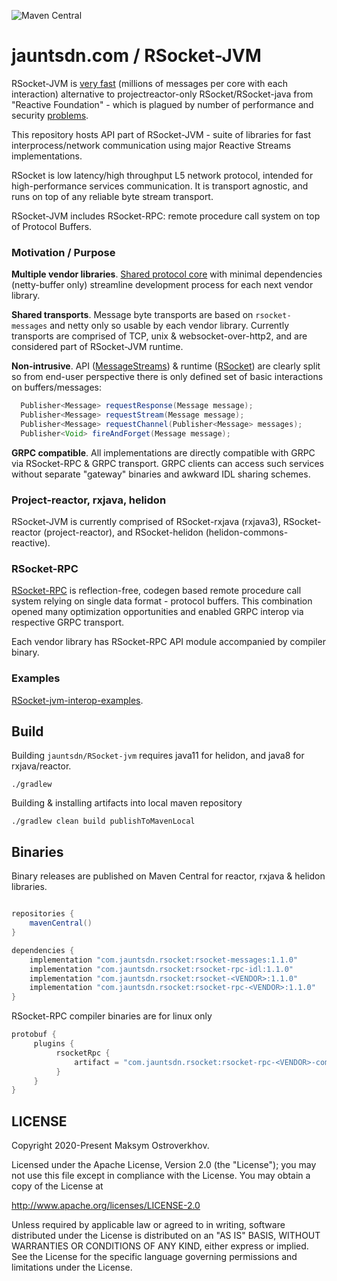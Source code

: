 ![Maven Central](https://img.shields.io/maven-central/v/com.jauntsdn.rsocket/rsocket-bom)

# jauntsdn.com / RSocket-JVM

RSocket-JVM is [very fast](https://jauntsdn.com/post/rsocket-summary/) (millions of messages per core with each interaction) alternative to 
projectreactor-only RSocket/RSocket-java from "Reactive Foundation" -
which is plagued by number of performance and security [problems](https://jauntsdn.com/post/rsocket-vs-spring/).

This repository hosts API part of RSocket-JVM - suite of libraries for fast interprocess/network communication using major
Reactive Streams implementations.  

RSocket is low latency/high throughput L5 network protocol, 
intended for high-performance services communication. It is transport agnostic, and runs on top 
of any reliable byte stream transport.

RSocket-JVM includes RSocket-RPC: remote procedure call system on top of Protocol Buffers.

### Motivation / Purpose

**Multiple vendor libraries**. [Shared protocol core](https://jauntsdn.com/post/rsocket-jvm/) with minimal dependencies 
(netty-buffer only) streamline development process for each next vendor library.   
  
**Shared transports**. Message byte transports are based on `rsocket-messages` and netty only 
so usable by each vendor library. Currently transports are comprised of TCP, unix & websocket-over-http2, and 
are considered part of RSocket-JVM runtime.

**Non-intrusive**. API ([MessageStreams](https://github.com/jauntsdn/rsocket-jvm/blob/1.1.0/rsocket-reactor/src/main/java/com/jauntsdn/rsocket/MessageStreams.java)) & runtime ([RSocket](https://github.com/jauntsdn/rsocket-jvm/blob/1.1.0/rsocket-reactor/src/main/java/com/jauntsdn/rsocket/RSocket.java)) are clearly split so from end-user perspective there is 
only defined set of basic interactions on buffers/messages:
```groovy
  Publisher<Message> requestResponse(Message message);
  Publisher<Message> requestStream(Message message);
  Publisher<Message> requestChannel(Publisher<Message> messages);
  Publisher<Void> fireAndForget(Message message);
```

**GRPC compatible**. All implementations are directly compatible with GRPC via RSocket-RPC & GRPC transport.
GRPC clients can access such services without separate "gateway" binaries and awkward IDL sharing schemes.

### Project-reactor, rxjava, helidon

RSocket-JVM is currently comprised of RSocket-rxjava (rxjava3), RSocket-reactor (project-reactor), and RSocket-helidon (helidon-commons-reactive).

### RSocket-RPC 

[RSocket-RPC](https://jauntsdn.com/post/rsocket-grpc/) is reflection-free, codegen based remote procedure call system 
relying on single data format - protocol buffers. This combination opened many optimization opportunities and enabled 
GRPC interop via respective GRPC transport.

Each vendor library has RSocket-RPC API module accompanied by compiler binary.

### Examples

[RSocket-jvm-interop-examples](https://github.com/jauntsdn/rsocket-jvm-interop-examples).

## Build

Building `jauntsdn/RSocket-jvm` requires java11 for helidon, and java8 for rxjava/reactor. 
```
./gradlew
```

Building & installing artifacts into local maven repository
```
./gradlew clean build publishToMavenLocal
```

## Binaries

Binary releases are published on Maven Central for reactor, rxjava & helidon libraries.

```groovy

repositories {
    mavenCentral()
}

dependencies {
    implementation "com.jauntsdn.rsocket:rsocket-messages:1.1.0"
    implementation "com.jauntsdn.rsocket:rsocket-rpc-idl:1.1.0"
    implementation "com.jauntsdn.rsocket:rsocket-<VENDOR>:1.1.0"
    implementation "com.jauntsdn.rsocket:rsocket-rpc-<VENDOR>:1.1.0"
}
```

RSocket-RPC compiler binaries are for linux only
```groovy
protobuf {
     plugins {
          rsocketRpc {
              artifact = "com.jauntsdn.rsocket:rsocket-rpc-<VENDOR>-compiler:1.1.0"
          }
     }
}
```

## LICENSE

Copyright 2020-Present Maksym Ostroverkhov.

Licensed under the Apache License, Version 2.0 (the "License");
you may not use this file except in compliance with the License.
You may obtain a copy of the License at

http://www.apache.org/licenses/LICENSE-2.0

Unless required by applicable law or agreed to in writing, software
distributed under the License is distributed on an "AS IS" BASIS,
WITHOUT WARRANTIES OR CONDITIONS OF ANY KIND, either express or implied.
See the License for the specific language governing permissions and
limitations under the License.
 
